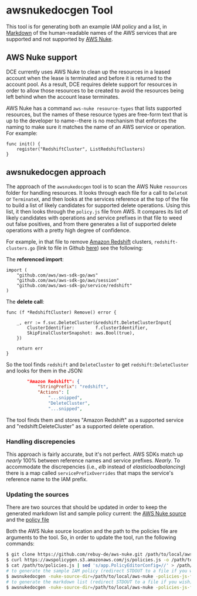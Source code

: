 # awsnukedocgen Tool

This tool is for generating both an example IAM policy and a list, in
[Markdown](https://en.wikipedia.org/wiki/Markdown) of the human-readable names
of the AWS services that are supported and not supported by [AWS
Nuke](https://github.com/rebuy-de/aws-nuke).

## AWS Nuke support

DCE currently uses AWS Nuke to clean up the resources in a leased account when
the lease is terminated and before it is returned to the account pool. As a
result, DCE requires delete support for resources in order to allow those
resources to be created to avoid the resources being left behind when the
account lease terminates.

AWS Nuke has a command `aws-nuke resource-types` that lists supported resources,
but the names of these resource types are free-form text that is up to the
developer to name--there is no mechanism that enforces the naming to make sure
it matches the name of an AWS service or operation.  For example:

```golang
func init() {
	register("RedshiftCluster", ListRedshiftClusters)
}
```

## awsnukedocgen approach

The approach of the `awsnukedocgen` tool is to scan the AWS Nuke `resources` folder
for handling resources. It looks through each file for a call to `DeleteX` or
`TerminateX`, and then looks at the services reference at the top of the file to
build a list of likely candidates for supported delete operations. Using this
list, it then looks through the `policy.js` file from AWS. It compares its list
of likely candidates with operations and service prefixes in that file to weed
out false positives, and from there generates a list of supported delete
operations with a pretty high degree of confidence.

For example, in that file to remove [Amazon
Redshift](https://aws.amazon.com/redshift/) clusters, `redshift-clusters.go`
(link to file in Github
[here](https://github.com/rebuy-de/aws-nuke/blob/master/resources/redshift-clusters.go))
see the following:

The **referenced import**:

```golang
import (
	"github.com/aws/aws-sdk-go/aws"
	"github.com/aws/aws-sdk-go/aws/session"
	"github.com/aws/aws-sdk-go/service/redshift"
)
```

The **delete call**:

```golang
func (f *RedshiftCluster) Remove() error {

	_, err := f.svc.DeleteCluster(&redshift.DeleteClusterInput{
		ClusterIdentifier:        f.clusterIdentifier,
		SkipFinalClusterSnapshot: aws.Bool(true),
	})

	return err
}
```

So the tool finds `redshift` and `DeleteCluster` to get `redshift:DeleteCluster`
and looks for them in the JSON:

```json
        "Amazon Redshift": {
            "StringPrefix": "redshift",
            "Actions": [
                "...snipped",
                "DeleteCluster",
                "...snipped",
```

The tool finds them and stores "Amazon Redshift" as a supported service and
"redshift:DeleteCluster" as a supported delete operation.

### Handling discrepencies

This approach is fairly accurate, but it's not perfect. AWS SDKs match up
*nearly* 100% between reference names and service prefixes. *Nearly*. To
accommodate the discrepencies (i.e., *elb* instead of *elasticloadbalancing*)
there is a map called `servicePrefixOverrides` that maps the service's reference
name to the IAM prefix.

### Updating the sources

There are two sources that should be updated in order to keep the generated 
markdown list and sample policy current: the [AWS Nuke source](https://github.com/rebuy-de/aws-nuke)
and the [policy file](https://awspolicygen.s3.amazonaws.com/js/policies.js)

Both the AWS Nuke source location and the path to the policies file are arguments
to the tool. So, in order to update the tool, run the following commands:

```bash
$ git clone https://github.com/rebuy-de/aws-nuke.git /path/to/local/aws-nuke
$ curl https://awspolicygen.s3.amazonaws.com/js/policies.js -o /path/to/policies.js
$ cat /path/to/policies.js | sed 's/app.PolicyEditorConfig=//' > /path/to/policy.json
# to generate the sample IAM policy (redirect STDOUT to a file if you wish)
$ awsnukedocgen -nuke-source-dir=/path/to/local/aws-nuke -policies-js-file=/path/to/policy.json
# to generate the markdown list (redirect STDOUT to a file if you wish)
$ awsnukedocgen -nuke-source-dir=/path/to/local/aws-nuke -policies-js-file=/path/to/policy.json -generate-markdown
```

